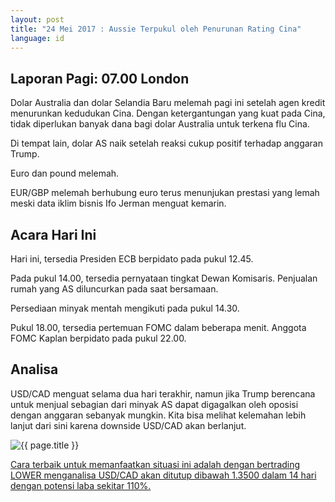 ```yaml
---
layout: post
title: "24 Mei 2017 : Aussie Terpukul oleh Penurunan Rating Cina"
language: id
---
```

## Laporan Pagi: 07.00 London

Dolar Australia dan dolar Selandia Baru melemah pagi ini setelah agen kredit menurunkan kedudukan Cina. Dengan ketergantungan yang kuat pada Cina, tidak diperlukan banyak dana bagi dolar Australia untuk terkena flu Cina.

Di tempat lain, dolar AS naik setelah reaksi cukup positif terhadap anggaran Trump.

Euro dan pound melemah.

EUR/GBP melemah berhubung euro terus menunjukan prestasi yang lemah meski data iklim bisnis Ifo Jerman menguat kemarin.

## Acara Hari Ini

Hari ini, tersedia Presiden ECB berpidato pada pukul 12.45.

Pada pukul 14.00, tersedia pernyataan tingkat Dewan Komisaris. Penjualan rumah yang AS diluncurkan pada saat bersamaan.

Persediaan minyak mentah mengikuti pada pukul 14.30.

Pukul 18.00, tersedia pertemuan FOMC dalam beberapa menit. Anggota FOMC Kaplan berpidato pada pukul 22.00.

## Analisa

USD/CAD menguat selama dua hari terakhir, namun jika Trump berencana untuk menjual sebagian dari minyak AS dapat digagalkan oleh oposisi dengan anggaran sebanyak mungkin. Kita bisa melihat kelemahan lebih lanjut dari sini karena downside USD/CAD akan berlanjut.

<img src="{{ site.url }}/images/id-23-may-17.png" alt="{{ page.title }}" title="{{ page.title }}">

<a href="%LINK%%?currency=USD& market=forex&underlying=frxUSDCAD&formname=higherlower&duration_amount=14&duration_units=d&amount=10&amount_type=payout&expiry_type=duration&barrier=1.35" target="_blank">Cara terbaik untuk memanfaatkan situasi ini adalah dengan bertrading LOWER menganalisa USD/CAD akan ditutup dibawah 1.3500 dalam 14 hari dengan potensi laba sekitar 110%.</a>